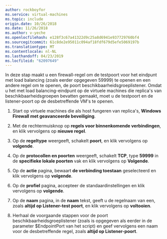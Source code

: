 ```yaml
---
author: rockboyfor
ms.service: virtual-machines
ms.topic: include
origin.date: 10/26/2018
ms.date: 11/26/2018
ms.author: v-yeche
ms.openlocfilehash: e128f3c67a41322d9c25a8d6941e937729760bf4
ms.sourcegitcommit: 61c8de2e95011c094af18fdf679d5efe5069197b
ms.translationtype: MT
ms.contentlocale: nl-NL
ms.lasthandoff: 04/23/2019
ms.locfileid: "62097649"
---
```

In deze stap maakt u een firewall-regel om de testpoort voor het eindpunt met load balancing (zoals eerder opgegeven 59999) te openen en een andere regel om te openen, de poort beschikbaarheidsgroeplistener. Omdat u het met load balancing-eindpunt op de virtuele machines die replica's van beschikbaarheidsgroepen bevatten gemaakt, moet u de testpoort en de listener-poort op de desbetreffende VM's te openen.

1. Start op virtuele machines die als host fungeren van replica's, **Windows Firewall met geavanceerde beveiliging**.

2. Met de rechtermuisknop op **regels voor binnenkomende verbindingen**, en klik vervolgens op **nieuwe regel**.

3. Op de **regeltype** weergeeft, schakelt **poort**, en klik vervolgens op **volgende**.

4. Op de **protocollen en poorten** weergeeft, schakelt **TCP**, type **59999** in de **specifieke lokale poorten** vak en klik vervolgens op  **Volgende**.

5. Op de **actie** pagina, bewaart **de verbinding toestaan** geselecteerd en klik vervolgens op **volgende**.

6. Op de **profiel** pagina, accepteer de standaardinstellingen en klik vervolgens op **volgende**.

7. Op de **naam** pagina, in de **naam** tekst, geeft u de regelnaam van een, zoals **altijd op Listener-test poort**, en klik vervolgens op **voltooien**.

8. Herhaal de voorgaande stappen voor de poort beschikbaarheidsgroeplistener (zoals is opgegeven als eerder in de parameter $EndpointPort van het script) en geef vervolgens een naam voor de desbetreffende regel, zoals **altijd op Listener-poort**.

<!-- Update_Description: update meta properties -->